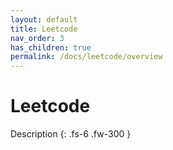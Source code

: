 ```yaml
---
layout: default
title: Leetcode
nav_order: 3
has_children: true
permalink: /docs/leetcode/overview
---
```


# Leetcode

Description
{: .fs-6 .fw-300 }
